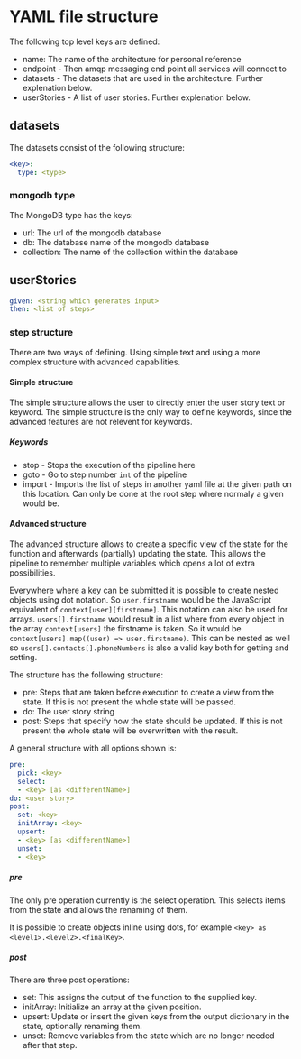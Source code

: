 # YAML file structure
The following top level keys are defined:
- name: The name of the architecture for personal reference
- endpoint - Then amqp messaging end point all services will connect to
- datasets - The datasets that are used in the architecture. Further explenation below.
- userStories - A list of user stories. Further explenation below.


## datasets
The datasets consist of the following structure:
```yaml
<key>:
  type: <type>
```

### mongodb type
The MongoDB type has the keys:
- url: The url of the mongodb database
- db: The database name of the mongodb database
- collection: The name of the collection within the database

## userStories
```yaml
given: <string which generates input>
then: <list of steps>
```

### step structure
There are two ways of defining. Using simple text and using a more complex structure with advanced capabilities.

#### Simple structure
The simple structure allows the user to directly enter the user story text or keyword. The simple structure is the only way to define keywords, since the advanced features are not relevent for keywords.

##### Keywords
- stop - Stops the execution of the pipeline here
- goto <int> - Go to step number `int` of the pipeline
- import <path> - Imports the list of steps in another yaml file at the given path on this location. Can only be done at the root step where normaly a given would be.

#### Advanced structure
The advanced structure allows to create a specific view of the state for the function and afterwards (partially) updating the state. This allows the pipeline to remember multiple variables which opens a lot of extra possibilities.

Everywhere where a key can be submitted it is possible to create nested objects using dot notation. So `user.firstname` would be the JavaScript equivalent of `context[user][firstname]`.
This notation can also be used for arrays. `users[].firstname` would result in a list where from every object in the array `context[users]` the firstname is taken. So it would be `context[users].map((user) => user.firstname)`. This can be nested as well so `users[].contacts[].phoneNumbers` is also a valid key both for getting and setting.

The structure has the following structure:
- pre: Steps that are taken before execution to create a view from the state. If this is not present the whole state will be passed.
- do: The user story string
- post: Steps that specify how the state should be updated. If this is not present the whole state will be overwritten with the result.

A general structure with all options shown is:
```yaml
pre:
  pick: <key>
  select:
  - <key> [as <differentName>]
do: <user story>
post:
  set: <key>
  initArray: <key>
  upsert:
  - <key> [as <differentName>]
  unset:
  - <key>
```

##### pre
The only pre operation currently is the select operation. This selects items from the state and allows the renaming of them.

It is possible to create objects inline using dots, for example `<key> as <level1>.<level2>.<finalKey>`.

##### post
There are three post operations:
- set: This assigns the output of the function to the supplied key.
- initArray: Initialize an array at the given position.
- upsert: Update or insert the given keys from the output dictionary in the state, optionally renaming them.
- unset: Remove variables from the state which are no longer needed after that step.
